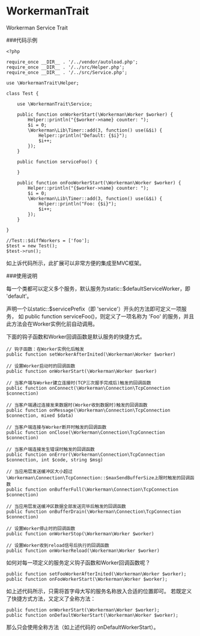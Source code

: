 # WorkermanTrait
Workerman Service Trait

###代码示例

    <?php
    
    require_once __DIR__ . '/../vendor/autoload.php';
    require_once __DIR__ . '/../src/Helper.php';
    require_once __DIR__ . '/../src/Service.php';
    
    use \WorkermanTrait\Helper;
    
    class Test {
        
        use \WorkermanTrait\Service;
        
        public function onWorkerStart(\Workerman\Worker $worker) {
            Helper::println("{$worker->name} counter: ");
            $i = 0;
            \Workerman\Lib\Timer::add(3, function() use(&$i) {
                Helper::println("Default: {$i}");
                $i++;
            });
        }
        
        public function serviceFoo() {
            
        }
        
        public function onFooWorkerStart(\Workerman\Worker $worker) {
            Helper::println("{$worker->name} counter: ");
            $i = 0;
            \Workerman\Lib\Timer::add(3, function() use(&$i) {
                Helper::println("Foo: {$i}");
                $i++;
            });
        }
        
    }
    
    //Test::$diffWorkers = ['foo'];
    $test = new Test();
    $test->run();
如上诉代码所示，此扩展可以非常方便的集成至MVC框架。

###使用说明

每一个类都可以定义多个服务，默认服务为static::$defaultServiceWorker，即 'default'。

声明一个以static::$servicePrefix（即 'service'）开头的方法即可定义一项服务，
如 public function serviceFoo()，则定义了一项名称为 'Foo' 的服务，并且此方法会在Worker实例化前自动调用。

下面的钩子函数和Worker回调函数是默认服务的快捷方式。
    
    // 钩子函数：在Worker实例化后触发
    public function setWorkerAfterInited(\Workerman\Worker $worker)
    
    // 设置Worker启动时的回调函数
    public function onWorkerStart(\Workerman\Worker $worker)
    
    // 当客户端与Worker建立连接时(TCP三次握手完成后)触发的回调函数
    public function onConnect(\Workerman\Connection\TcpConnection $connection)
    
    // 当客户端通过连接发来数据时(Worker收到数据时)触发的回调函数
    public function onMessage(\Workerman\Connection\TcpConnection $connection, mixed $data)
    
    // 当客户端连接与Worker断开时触发的回调函数
    public function onClose(\Workerman\Connection\TcpConnection $connection)
    
    // 当客户端连接发生错误时触发的回调函数
    public function onError(\Workerman\Connection\TcpConnection $connection, int $code, string $msg)
    
    // 当应用层发送缓冲区大小超过\Workerman\Connection\TcpConnection::$maxSendBufferSize上限时触发的回调函数
    public function onBufferFull(\Workerman\Connection\TcpConnection $connection)
    
    // 当应用层发送缓冲区数据全部发送完毕后触发的回调函数
    public function onBufferDrain(\Workerman\Connection\TcpConnection $connection)
    
    // 设置Worker停止时的回调函数
    public function onWorkerStop(\Workerman\Worker $worker)
    
    // 设置Worker收到reload信号后执行的回调函数
    public function onWorkerReload(\Workerman\Worker $worker)

如何对每一项定义的服务定义钩子函数和Worker回调函数呢？

    public function setFooWorkerAfterInited(\Workerman\Worker $worker);
    public function onFooWorkerStart(\Workerman\Worker $worker);
    
如上述代码所示，只需将首字母大写的服务名称放入合适的位置即可。
若既定义了快捷方式方法，又定义了全称方法：

    public function onWorkerStart(\Workerman\Worker $worker);
    public function onDefaultWorkerStart(\Workerman\Worker $worker);

那么只会使用全称方法（如上述代码的 onDefaultWorkerStart）。